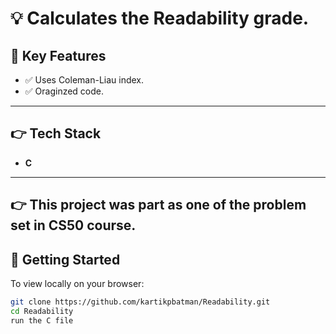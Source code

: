 
# 💡 Calculates the Readability grade.

## 🌟 Key Features

- ✅ Uses Coleman-Liau index.
- ✅ Oraginzed code.
---

## 👉 Tech Stack

- **C** 
---
## 👉 This project was part as one of the problem set in CS50 course.

## 🚀 Getting Started

To view locally on your browser:

```bash
git clone https://github.com/kartikpbatman/Readability.git
cd Readability
run the C file
